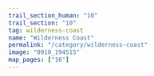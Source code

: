 ```yaml
---
trail_section_human: "10"
trail_section: "10"
tag: wilderness-coast
name: "Wilderness Coast"
permalink: "/category/wilderness-coast"
image: "0910_194515"
map_pages: ["16"]
---
```

